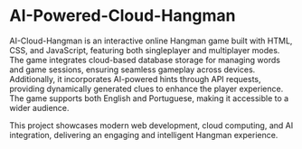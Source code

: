 # AI-Powered-Cloud-Hangman
AI-Cloud-Hangman is an interactive online Hangman game built with HTML, CSS, and JavaScript, featuring both singleplayer and multiplayer modes. The game integrates cloud-based database storage for managing words and game sessions, ensuring seamless gameplay across devices. Additionally, it incorporates AI-powered hints through API requests, providing dynamically generated clues to enhance the player experience. The game supports both English and Portuguese, making it accessible to a wider audience.

This project showcases modern web development, cloud computing, and AI integration, delivering an engaging and intelligent Hangman experience.

